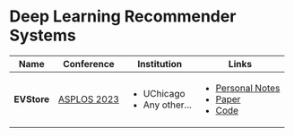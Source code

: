 # Deep Learning Recommender Systems

|     Name    | Conference                                                 | Institution                                     | Links                                                                                                                                                                                                                                                                                                                                                  |
| :---------: | ---------------------------------------------------------- | ----------------------------------------------- | ------------------------------------------------------------------------------------------------------------------------------------------------------------------------------------------------------------------------------------------------------------------------------------------------------------------------------------------------------ |
| **EVStore** | [ASPLOS 2023](../../reading-notes/conference/asplos-2023/) | <ul><li>UChicago</li><li>Any other...</li></ul> | <ul><li><a href="../../reading-notes/conference/asplos-2023/evstore-storage-and-caching-capabilities-for-scaling-embedding-tables-in-deep-recommendation-system.md">Personal Notes</a></li><li><a href="https://dl.acm.org/doi/10.1145/3575693.3575718">Paper</a></li><li><a href="https://github.com/ucare-uchicago/ev-store-dlrm">Code</a></li></ul> |
